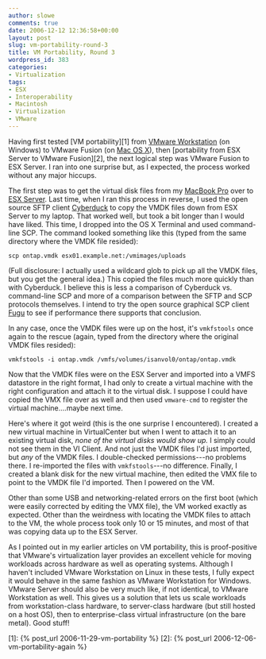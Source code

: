```yaml
---
author: slowe
comments: true
date: 2006-12-12 12:36:58+00:00
layout: post
slug: vm-portability-round-3
title: VM Portability, Round 3
wordpress_id: 383
categories:
- Virtualization
tags:
- ESX
- Interoperability
- Macintosh
- Virtualization
- VMware
---
```


Having first tested [VM portability][1] from [VMware Workstation](http://www.vmware.com/products/ws/) (on Windows) to VMware Fusion (on [Mac OS X](http://www.apple.com/macosx/)), then [portability from ESX Server to VMware Fusion][2], the next logical step was VMware Fusion to ESX Server. I ran into one surprise but, as I expected, the process worked without any major hiccups.

The first step was to get the virtual disk files from my [MacBook Pro](http://www.apple.com/macbookpro/) over to [ESX Server](http://www.vmware.com/products/vi/esx/). Last time, when I ran this process in reverse, I used the open source SFTP client [Cyberduck](http://cyberduck.ch/) to copy the VMDK files down from ESX Server to my laptop. That worked well, but took a bit longer than I would have liked. This time, I dropped into the OS X Terminal and used command-line SCP. The command looked something like this (typed from the same directory where the VMDK file resided):

    scp ontap.vmdk esx01.example.net:/vmimages/uploads

(Full disclosure: I actually used a wildcard glob to pick up all the VMDK files, but you get the general idea.) This copied the files much more quickly than with Cyberduck. I believe this is less a comparison of Cyberduck vs. command-line SCP and more of a comparison between the SFTP and SCP protocols themselves. I intend to try the open source graphical SCP client [Fugu](http://rsug.itd.umich.edu/software/fugu/) to see if performance there supports that conclusion.

In any case, once the VMDK files were up on the host, it's `vmkfstools` once again to the rescue (again, typed from the directory where the original VMDK files resided):

    vmkfstools -i ontap.vmdk /vmfs/volumes/isanvol0/ontap/ontap.vmdk

Now that the VMDK files were on the ESX Server and imported into a VMFS datastore in the right format, I had only to create a virtual machine with the right configuration and attach it to the virtual disk. I suppose I could have copied the VMX file over as well and then used `vmware-cmd` to register the virtual machine....maybe next time.

Here's where it got weird (this is the one surprise I encountered). I created a new virtual machine in VirtualCenter but when I went to attach it to an existing virtual disk, _none of the virtual disks would show up._ I simply could not see them in the VI Client. And not just the VMDK files I'd just imported, but _any_ of the VMDK files. I double-checked permissions---no problems there. I re-imported the files with `vmkfstools`---no difference. Finally, I created a blank disk for the new virtual machine, then edited the VMX file to point to the VMDK file I'd imported. Then I powered on the VM.

Other than some USB and networking-related errors on the first boot (which were easily corrected by editing the VMX file), the VM worked exactly as expected. Other than the weirdness with locating the VMDK files to attach to the VM, the whole process took only 10 or 15 minutes, and most of that was copying data up to the ESX Server.

As I pointed out in my earlier articles on VM portability, this is proof-positive that VMware's virtualization layer provides an excellent vehicle for moving workloads across hardware as well as operating systems. Although I haven't included VMware Workstation on Linux in these tests, I fully expect it would behave in the same fashion as VMware Workstation for Windows. VMware Server should also be very much like, if not identical, to VMware Workstation as well. This gives us a solution that lets us scale workloads from workstation-class hardware, to server-class hardware (but still hosted on a host OS), then to enterprise-class virtual infrastructure (on the bare metal). Good stuff!

[1]: {% post_url 2006-11-29-vm-portability %}
[2]: {% post_url 2006-12-06-vm-portability-again %}
